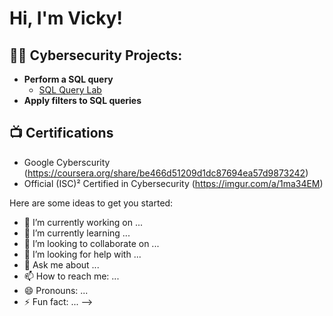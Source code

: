 <h1>Hi, I'm Vicky! 

<h2>👨‍💻 Cybersecurity Projects:</h2>

- <b>Perform a SQL query </b>
  - [SQL Query Lab](https://github.com/vickyb32/SQL-Query-Lab)
- <b>Apply filters to SQL queries </b>

<h2>📺 Certifications</h2>

- Google Cyberscurity (https://coursera.org/share/be466d51209d1dc87694ea57d9873242)
- Official (ISC)² Certified in Cybersecurity (https://imgur.com/a/1ma34EM)


Here are some ideas to get you started:

- 🔭 I’m currently working on ...
- 🌱 I’m currently learning ...
- 👯 I’m looking to collaborate on ...
- 🤔 I’m looking for help with ...
- 💬 Ask me about ...
- 📫 How to reach me: ...
- 😄 Pronouns: ...
- ⚡ Fun fact: ...
-->
